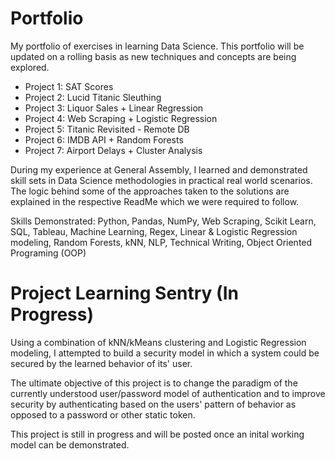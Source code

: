 # Portfolio

My portfolio of exercises in learning Data Science. This portfolio will be updated on a rolling basis as new techniques and concepts are being explored.

- Project 1: SAT Scores
- Project 2: Lucid Titanic Sleuthing
- Project 3: Liquor Sales + Linear Regression
- Project 4: Web Scraping + Logistic Regression
- Project 5: Titanic Revisited - Remote DB
- Project 6: IMDB API + Random Forests
- Project 7: Airport Delays + Cluster Analysis

During my experience at General Assembly, I learned and demonstrated skill sets in Data Science methodologies in practical real world scenarios. The logic behind some of the approaches taken to the solutions are explained in the respective ReadMe which we were required to follow. 

Skills Demonstrated: 
Python, Pandas, NumPy, Web Scraping, Scikit Learn, SQL, Tableau, Machine Learning, Regex, Linear & Logistic Regression modeling, Random Forests, kNN, NLP, Technical Writing, Object Oriented Programing (OOP)

# Project Learning Sentry (In Progress)

Using a combination of kNN/kMeans clustering and Logistic Regression modeling, I attempted to build a security model in which a system could be secured by the learned behavior of its' user. 

The ultimate objective of this project is to change the paradigm of the currently understood user/password model of authentication and to improve security by authenticating based on the users' pattern of behavior as opposed to a password or other static token.

This project is still in progress and will be posted once an inital working model can be demonstrated. 
